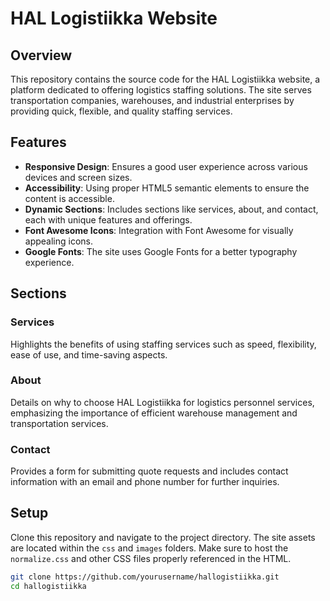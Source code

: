 # HAL Logistiikka Website

## Overview
This repository contains the source code for the HAL Logistiikka website, a platform dedicated to offering logistics staffing solutions. The site serves transportation companies, warehouses, and industrial enterprises by providing quick, flexible, and quality staffing services.

## Features

- **Responsive Design**: Ensures a good user experience across various devices and screen sizes.
- **Accessibility**: Using proper HTML5 semantic elements to ensure the content is accessible.
- **Dynamic Sections**: Includes sections like services, about, and contact, each with unique features and offerings.
- **Font Awesome Icons**: Integration with Font Awesome for visually appealing icons.
- **Google Fonts**: The site uses Google Fonts for a better typography experience.

## Sections

### Services
Highlights the benefits of using staffing services such as speed, flexibility, ease of use, and time-saving aspects.

### About
Details on why to choose HAL Logistiikka for logistics personnel services, emphasizing the importance of efficient warehouse management and transportation services.

### Contact
Provides a form for submitting quote requests and includes contact information with an email and phone number for further inquiries.

## Setup

Clone this repository and navigate to the project directory. The site assets are located within the `css` and `images` folders. Make sure to host the `normalize.css` and other CSS files properly referenced in the HTML.

```bash
git clone https://github.com/yourusername/hallogistiikka.git
cd hallogistiikka
